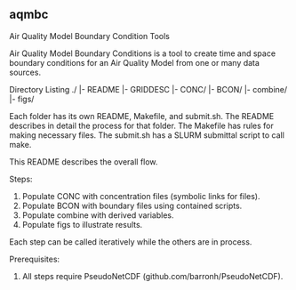 aqmbc
-----

Air Quality Model Boundary Condition Tools

Air Quality Model Boundary Conditions is a tool to create time and space
boundary conditions for an Air Quality Model from one or many data sources.

Directory Listing
./
 |- README
 |- GRIDDESC
 |- CONC/
 |- BCON/
 |- combine/
 |- figs/

Each folder has its own README, Makefile, and submit.sh. The README describes
in detail the process for that folder. The Makefile has rules for making
necessary files. The submit.sh has a SLURM submittal script to call make.

This README describes the overall flow.

Steps:
1. Populate CONC with concentration files (symbolic links for files).
2. Populate BCON with boundary files using contained scripts.
3. Populate combine with derived variables.
4. Populate figs to illustrate results.

Each step can be called iteratively while the others are in process.

Prerequisites:
 1. All steps require PseudoNetCDF (github.com/barronh/PseudoNetCDF).
